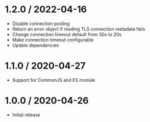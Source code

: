1.2.0 / 2022-04-16
==================

  * Disable connection pooling
  * Return an error object if reading TLS connection metadata fails
  * Change connection timeout default from 30s to 20s
  * Make connection timeout configurable
  * Update dependencies

1.1.0 / 2020-04-27
==================

  * Support for CommonJS and ES module

1.0.0 / 2020-04-26
==================

  * Initial release
